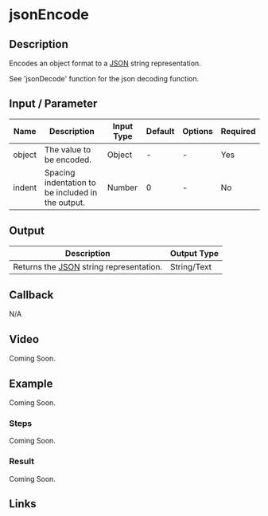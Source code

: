 # jsonEncode

## Description

Encodes an object format to a [JSON][JSON] string representation.

See 'jsonDecode' function for the json decoding function.

## Input / Parameter

| Name | Description | Input Type | Default | Options | Required |
| ------ | ------ | ------ | ------ | ------ | ------ |
| object | The value to be encoded. | Object | - | - | Yes |
| indent | Spacing indentation to be included in the output. | Number | 0 | - | No |

## Output

| Description | Output Type |
| ------ | ------ |
| Returns the [JSON][JSON] string representation. | String/Text |

## Callback

N/A

## Video

Coming Soon.

<!-- Format: [![Video]({image-path}?raw=true)]({url-link}) -->

## Example

Coming Soon.

<!-- Share a scenario, like a user requirements. -->

### Steps

Coming Soon.

<!-- Show the steps and share some screenshots.

1. .....

Format: ![]({image-path}?raw=true) -->

### Result

Coming Soon.

<!-- Explain the output.

Format: ![]({image-path}?raw=true) -->

## Links

[JSON]: <https://www.json.org/json-en.html>